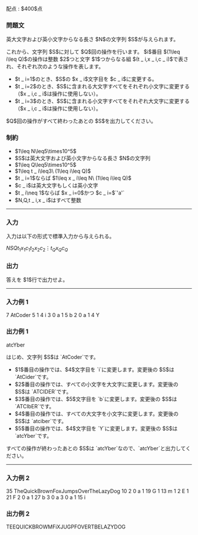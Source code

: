 
<div>

<span>

<span>

<p>
配点 : $400$点
</p>

<div>

<section>

### **問題文**

<p>
英大文字および英小文字からなる長さ $N$の文字列 $S$が与えられます。
</p>

<p>
これから、文字列 $S$に対して $Q$回の操作を行います。
$i$番目 $(1\leq i\leq Q)$の操作は整数 $2$つと文字 $1$つからなる組 $(t _ i,x _ i,c _ i)$で表され、それぞれ次のような操作を表します。
</p>

<ul>

<li>
$t _ i=1$のとき、$S$の $x _ i$文字目を $c _ i$に変更する。
</li>

<li>
$t _ i=2$のとき、$S$に含まれる大文字すべてをそれぞれ小文字に変更する（$x _ i,c _ i$は操作に使用しない）。
</li>

<li>
$t _ i=3$のとき、$S$に含まれる小文字すべてをそれぞれ大文字に変更する（$x _ i,c _ i$は操作に使用しない）。
</li>

</ul>

<p>
$Q$回の操作がすべて終わったあとの $S$を出力してください。
</p>

</section>

</div>

<div>

<section>

### **制約**

<ul>

<li>
$1\leq N\leq5\times10^5$
</li>

<li>
$S$は英大文字および英小文字からなる長さ $N$の文字列
</li>

<li>
$1\leq Q\leq5\times10^5$
</li>

<li>
$1\leq t _ i\leq3\ (1\leq i\leq Q)$
</li>

<li>
$t _ i=1$ならば $1\leq x _ i\leq N\ (1\leq i\leq Q)$
</li>

<li>
$c _ i$は英大文字もしくは英小文字
</li>

<li>
$t _ i\neq 1$ならば $x _ i=0$かつ $c _ i=$`'a'`
</li>

<li>
$N,Q,t _ i,x _ i$はすべて整数
</li>

</ul>

</section>

</div>

---

<div>

<div>

<section>

### **入力**

<p>
入力は以下の形式で標準入力から与えられる。
</p>

<div>

$N$$S$$Q$$t _ 1$$x _ 1$$c _ 1$$t _ 2$$x _ 2$$c _ 2$$\vdots$$t _ Q$$x _ Q$$c _ Q$
</div>

</section>

</div>

<div>

<section>

### **出力**

<p>
答えを $1$行で出力せよ。
</p>

</section>

</div>

</div>

---

<div>

<section>

### **入力例 1**

<div>

7
AtCoder
5
1 4 i
3 0 a
1 5 b
2 0 a
1 4 Y

</div>

</section>

</div>

<div>

<section>

### **出力例 1**

<div>

atcYber

</div>

<p>
はじめ、文字列 $S$は `AtCoder`です。
</p>

<ul>

<li>
$1$番目の操作では、$4$文字目を `i`に変更します。変更後の $S$は `AtCider`です。
</li>

<li>
$2$番目の操作では、すべての小文字を大文字に変更します。変更後の $S$は `ATCIDER`です。
</li>

<li>
$3$番目の操作では、$5$文字目を `b`に変更します。変更後の $S$は `ATCIbER`です。
</li>

<li>
$4$番目の操作では、すべての大文字を小文字に変更します。変更後の $S$は `atciber`です。
</li>

<li>
$5$番目の操作では、$4$文字目を `Y`に変更します。変更後の $S$は `atcYber`です。
</li>

</ul>

<p>
すべての操作が終わったあとの $S$は `atcYber`なので、`atcYber`と出力してください。
</p>

</section>

</div>

---

<div>

<section>

### **入力例 2**

<div>

35
TheQuickBrownFoxJumpsOverTheLazyDog
10
2 0 a
1 19 G
1 13 m
1 2 E
1 21 F
2 0 a
1 27 b
3 0 a
3 0 a
1 15 i

</div>

</section>

</div>

<div>

<section>

### **出力例 2**

<div>

TEEQUICKBROWMFiXJUGPFOVERTBELAZYDOG

</div>

</section>

</div>

</span>

</span>

</div>
